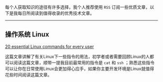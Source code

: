 <!--
 * @Author: kok-s0s
 * @Date: 2021-09-14 19:51:12
 * @LastEditors: kok-s0s
 * @LastEditTime: 2021-09-14 20:01:12
 * @Description: 优秀技术文章（个人向） 
-->

每个人获取知识的途径有许多选择，我个人推荐使用 `RSS` 订阅一些优质文章，以下是我每日所阅读到值得收录的优秀技术文章。

--------------------------------

## **操作系统 Linux**

[20 essential Linux commands for every user](https://opensource.com/article/21/9/essential-linux-commands?sc_cid=7013a000002pj8BAAQ)

这篇文章讲解了有关Linux下一些指令的用法，初学者或者需要回顾Linux的人都可以阅读这篇文章，顺带一提我目前最常用的指令是 `cat` 和 `ssh` ；熟悉这些指令可以让你在日常使用Linux会更加得心应手，如果你主要开发环境是Linux就值得花些时间阅读这篇文章。
